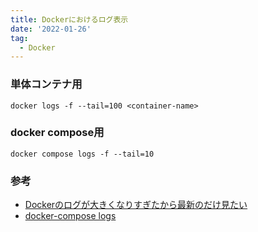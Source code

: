 ```yaml
---
title: Dockerにおけるログ表示
date: '2022-01-26'
tag:
  - Docker
---
```


### 単体コンテナ用
`docker logs -f --tail=100 <container-name>`

### docker compose用
`docker compose logs -f --tail=10`

### 参考
- [Dockerのログが大きくなりすぎたから最新のだけ見たい](https://qiita.com/nitaking/items/4ca215b95cef2ad5e958)
- [docker-compose logs](https://docs.docker.com/compose/reference/logs/)
